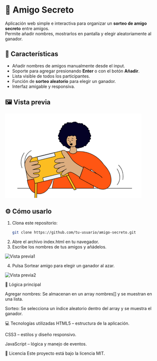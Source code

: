 # 🎁 Amigo Secreto

Aplicación web simple e interactiva para organizar un **sorteo de amigo secreto** entre amigos.  
Permite añadir nombres, mostrarlos en pantalla y elegir aleatoriamente al ganador.

## 🚀 Características

- Añadir nombres de amigos manualmente desde el input.
- Soporte para agregar presionando **Enter** o con el botón **Añadir**.
- Lista visible de todos los participantes.
- Función de **sorteo aleatorio** para elegir un ganador.
- Interfaz amigable y responsiva.

## 🖼 Vista previa

![Vista previa](assets/amigo-secreto.png)

## ⚙️ Cómo usarlo

1. Clona este repositorio:
   ```bash
   git clone https://github.com/tu-usuario/amigo-secreto.git

2. Abre el archivo index.html en tu navegador.
3. Escribe los nombres de tus amigos y añádelos.
   
![Vista previa1](assets/añadir-amigo-secreto.png)

4. Pulsa Sortear amigo para elegir un ganador al azar.

![Vista previa2](assets/sortear-amigo-secreto.png)


📜 Lógica principal

Agregar nombres:
Se almacenan en un array nombres[] y se muestran en una lista.

Sorteo:
Se selecciona un índice aleatorio dentro del array y se muestra el ganador.

💻 Tecnologías utilizadas
HTML5 – estructura de la aplicación.

CSS3 – estilos y diseño responsivo.

JavaScript – lógica y manejo de eventos.

📄 Licencia
Este proyecto está bajo la licencia MIT.

   
